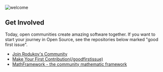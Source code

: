 ![welcome](https://github.com/gitcommunity/.github/assets/101352977/92def14f-b740-4caf-a867-743da56a0fca)
## Get Involved
Today, open communities create amazing software together. If you want to start your journey in Open Source, see the repositories below marked "good first issue".

* [Join Rodukov's Community](https://github.com/gitcommunity/join)
* [Make Your First Contribution(/goodfirstissue)](https://github.com/gitcommunity/goodfirstissue)
* [MathFramework - the community mathematic framework](https://github.com/rodukov/MathFramework)
